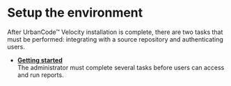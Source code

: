# Setup the environment

After UrbanCode™ Velocity installation is complete, there are two tasks that must be performed: integrating with a source repository and authenticating users.

-   **[Getting started](../../com.insights.doc/topics/t_setup_gettingstarted.md)**  
The administrator must complete several tasks before users can access and run reports.

